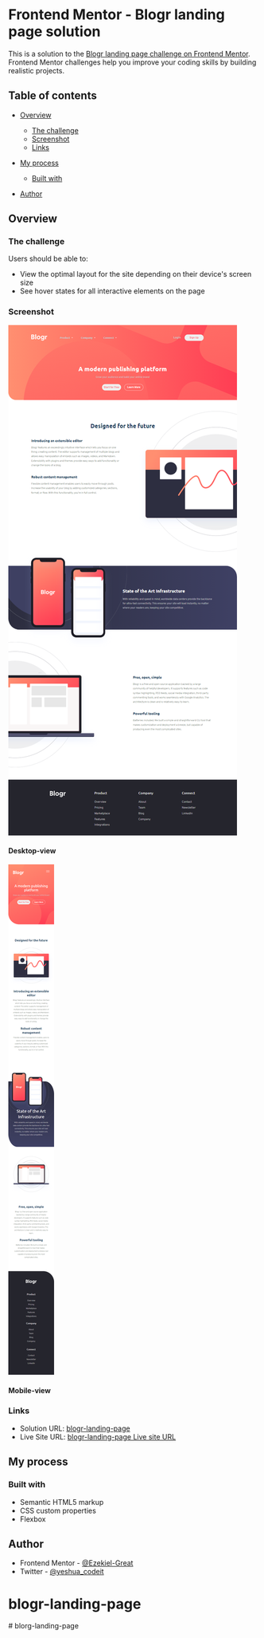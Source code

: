 # Frontend Mentor - Blogr landing page solution

This is a solution to the [Blogr landing page challenge on Frontend Mentor](https://www.frontendmentor.io/challenges/blogr-landing-page-EX2RLAApP). Frontend Mentor challenges help you improve your coding skills by building realistic projects. 

## Table of contents

- [Overview](#overview)
  - [The challenge](#the-challenge)
  - [Screenshot](#screenshot)
  - [Links](#links)
- [My process](#my-process)
  - [Built with](#built-with)
 
- [Author](#author)


## Overview

### The challenge

Users should be able to:

- View the optimal layout for the site depending on their device's screen size
- See hover states for all interactive elements on the page

### Screenshot
![Alt text](images/blogr-landing-page_desktop-view.png)
#### Desktop-view
![Alt text](images/blogr-landing-page_mobile-view.png)
#### Mobile-view
### Links

- Solution URL: [blogr-landing-page](https://github.com/Ezekiel-Great/bblogr-landing-page)
- Live Site URL: [blogr-landing-page Live site URL](https://your-live-site-url.com)


## My process

### Built with

- Semantic HTML5 markup
- CSS custom properties
- Flexbox


## Author

- Frontend Mentor - [@Ezekiel-Great](https://www.frontendmentor.io/profile/Ezekiel-Great)
- Twitter - [@yeshua_codeit](https://www.twitter.com/yeshua_codeit )




# blogr-landing-page
#   b l o r g - l a n d i n g - p a g e 
 
 